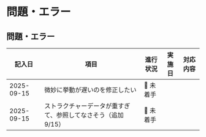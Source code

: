 # 問題・エラー

## 問題・エラー
| 記入日      | 項目                                                         | 進行状況   | 実施日      | 対応内容     |
|-------------|--------------------------------------------------------------|------------|-------------|--------------|
| 2025-09-15  | 微妙に挙動が遅いのを修正したい                               |  🔴 未着手   |             |              |
| 2025-09-15  | ストラクチャーデータが重すぎて、参照してなさそう（追加9/15） |  🔴 未着手   |             |              |
